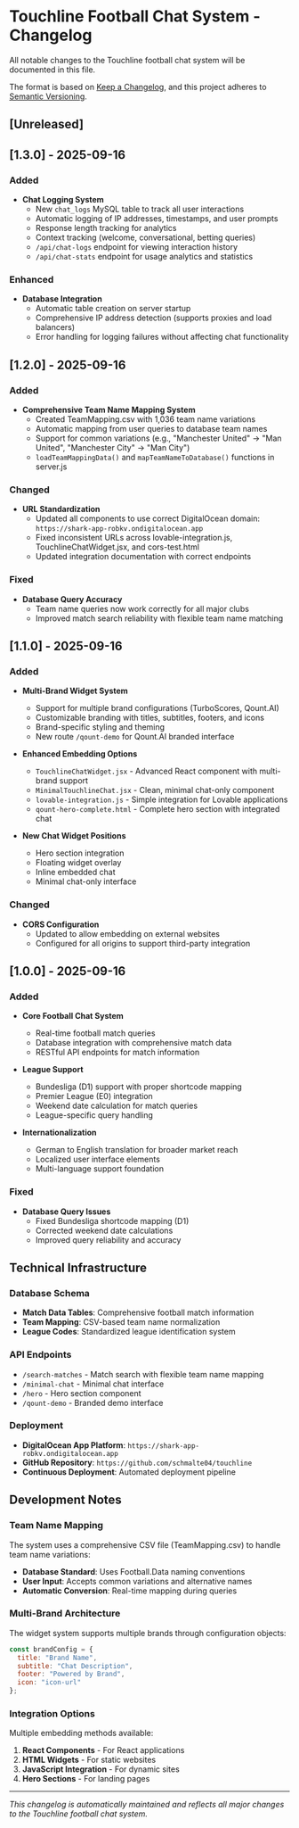 # Touchline Football Chat System - Changelog

All notable changes to the Touchline football chat system will be documented in this file.

The format is based on [Keep a Changelog](https://keepachangelog.com/en/1.0.0/),
and this project adheres to [Semantic Versioning](https://semver.org/spec/v2.0.0.html).

## [Unreleased]

## [1.3.0] - 2025-09-16

### Added
- **Chat Logging System**
  - New `chat_logs` MySQL table to track all user interactions
  - Automatic logging of IP addresses, timestamps, and user prompts
  - Response length tracking for analytics
  - Context tracking (welcome, conversational, betting queries)
  - `/api/chat-logs` endpoint for viewing interaction history
  - `/api/chat-stats` endpoint for usage analytics and statistics

### Enhanced
- **Database Integration**
  - Automatic table creation on server startup
  - Comprehensive IP address detection (supports proxies and load balancers)
  - Error handling for logging failures without affecting chat functionality

## [1.2.0] - 2025-09-16

### Added
- **Comprehensive Team Name Mapping System**
  - Created TeamMapping.csv with 1,036 team name variations
  - Automatic mapping from user queries to database team names
  - Support for common variations (e.g., "Manchester United" → "Man United", "Manchester City" → "Man City")
  - `loadTeamMappingData()` and `mapTeamNameToDatabase()` functions in server.js

### Changed
- **URL Standardization**
  - Updated all components to use correct DigitalOcean domain: `https://shark-app-robkv.ondigitalocean.app`
  - Fixed inconsistent URLs across lovable-integration.js, TouchlineChatWidget.jsx, and cors-test.html
  - Updated integration documentation with correct endpoints

### Fixed
- **Database Query Accuracy**
  - Team name queries now work correctly for all major clubs
  - Improved match search reliability with flexible team name matching

## [1.1.0] - 2025-09-16

### Added
- **Multi-Brand Widget System**
  - Support for multiple brand configurations (TurboScores, Qount.AI)
  - Customizable branding with titles, subtitles, footers, and icons
  - Brand-specific styling and theming
  - New route `/qount-demo` for Qount.AI branded interface

- **Enhanced Embedding Options**
  - `TouchlineChatWidget.jsx` - Advanced React component with multi-brand support
  - `MinimalTouchlineChat.jsx` - Clean, minimal chat-only component
  - `lovable-integration.js` - Simple integration for Lovable applications
  - `qount-hero-complete.html` - Complete hero section with integrated chat

- **New Chat Widget Positions**
  - Hero section integration
  - Floating widget overlay
  - Inline embedded chat
  - Minimal chat-only interface

### Changed
- **CORS Configuration**
  - Updated to allow embedding on external websites
  - Configured for all origins to support third-party integration

## [1.0.0] - 2025-09-16

### Added
- **Core Football Chat System**
  - Real-time football match queries
  - Database integration with comprehensive match data
  - RESTful API endpoints for match information

- **League Support**
  - Bundesliga (D1) support with proper shortcode mapping
  - Premier League (E0) integration
  - Weekend date calculation for match queries
  - League-specific query handling

- **Internationalization**
  - German to English translation for broader market reach
  - Localized user interface elements
  - Multi-language support foundation

### Fixed
- **Database Query Issues**
  - Fixed Bundesliga shortcode mapping (D1)
  - Corrected weekend date calculations
  - Improved query reliability and accuracy

## Technical Infrastructure

### Database Schema
- **Match Data Tables**: Comprehensive football match information
- **Team Mapping**: CSV-based team name normalization
- **League Codes**: Standardized league identification system

### API Endpoints
- `/search-matches` - Match search with flexible team name mapping
- `/minimal-chat` - Minimal chat interface
- `/hero` - Hero section component
- `/qount-demo` - Branded demo interface

### Deployment
- **DigitalOcean App Platform**: `https://shark-app-robkv.ondigitalocean.app`
- **GitHub Repository**: `https://github.com/schmalte04/touchline`
- **Continuous Deployment**: Automated deployment pipeline

## Development Notes

### Team Name Mapping
The system uses a comprehensive CSV file (TeamMapping.csv) to handle team name variations:
- **Database Standard**: Uses Football.Data naming conventions
- **User Input**: Accepts common variations and alternative names
- **Automatic Conversion**: Real-time mapping during queries

### Multi-Brand Architecture
The widget system supports multiple brands through configuration objects:
```javascript
const brandConfig = {
  title: "Brand Name",
  subtitle: "Chat Description", 
  footer: "Powered by Brand",
  icon: "icon-url"
};
```

### Integration Options
Multiple embedding methods available:
1. **React Components** - For React applications
2. **HTML Widgets** - For static websites
3. **JavaScript Integration** - For dynamic sites
4. **Hero Sections** - For landing pages

---

*This changelog is automatically maintained and reflects all major changes to the Touchline football chat system.*
